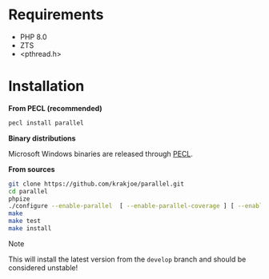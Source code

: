 Requirements
============

  * PHP 8.0
  * ZTS
  * <pthread.h>

Installation
============

**From PECL (recommended)**

```bash
pecl install parallel
```

**Binary distributions**

Microsoft Windows binaries are released through [PECL](https://pecl.php.net/package/parallel).

**From sources**

```bash
git clone https://github.com/krakjoe/parallel.git
cd parallel
phpize
./configure --enable-parallel  [ --enable-parallel-coverage ] [ --enable-parallel-dev ]
make
make test
make install
```

> [!NOTE]  
> This will install the latest version from the `develop` branch and should be
> considered unstable!
